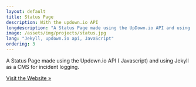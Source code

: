 ```yaml
---
layout: default
title: Status Page
description: With the updown.io API
longdescription: "A Status Page made using the UpDown.io API and using Jekyll as a CMS for incident logging"
image: /assets/img/projects/status.jpg
lang: "Jekyll, updown.io api, JavaScript"
ordering: 3
---
```



A Status Page made using the Updown.io API (<i class="fab fa-js-square" aria-hidden="true"></i> Javascript) and using <i class="fas fa-vial" aria-hidden="true"></i> Jekyll as a CMS for incident logging.

<a href="https://status.tomr.me" class="button">
    <i class="fas fa-globe fa-fw" aria-hidden="true"></i> Visit the Website <span class="moving-icon" aria-hidden="true">&raquo;</span>
</a>